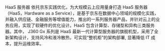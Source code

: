 HaaS 服务器
依托京东实践优化，为大规模云上应用量身打造 
HaaS 服务器 （HaaS，Hardware as a Service），是基于京东在数据中心领域的规模化实践，并融入供应链、金融服务等增值能力，推出的一系列服务器产品，并针对云上的业务应用，实现了软硬件的优化设计。HaaS 包含计算型、存储型和异构三类服务器。其中， J360 Gx 系列是 HaaS 最新一代计算型服务器的旗舰机型，采用了全新架构设计，支持风冷和液冷散热，可实现“整机柜”的架构部署, 显著降低 IT 成本，提升运维效率。 
